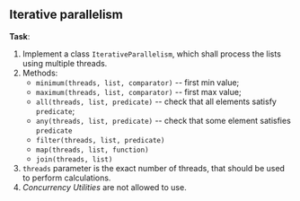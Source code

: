  ## Iterative parallelism

**Task**: 

1. Implement a class `IterativeParallelism`, which shall process the lists using multiple threads.
2. Methods: 
    - `minimum(threads, list, comparator)` -- first min value;
    - `maximum(threads, list, comparator)` -- first max value;
    - `all(threads, list, predicate)` -- check that all elements satisfy 
    `predicate`;
    - `any(threads, list, predicate)` -- check that some element satisfies 
    `predicate`
    - `filter(threads, list, predicate)`
    - `map(threads, list, function)`
    - `join(threads, list)`
3. `threads` parameter is the exact number of threads, that should be used to perform calculations.
4. _Concurrency Utilities_ are not allowed to use.
